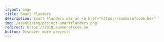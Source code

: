 ```yaml
---
layout: page
title: Smart Flanders
description: Smart Flanders was an <a href="https://summerofcode.be/" target="_blank">Open Summer of Code</a> project in 2018 to convince Flemish cities to publish their data as Linked Open Data. We created a tool for Flemish cities to create Linked Open Data of their buildings and created a <a href="https://w3id.org/smartflanders" target="_blank">blog</a> about it.
img: /assets/img/project-smartflanders.png
redirect: https://2018.summerofcode.be
button: Discover more projects
---
```



